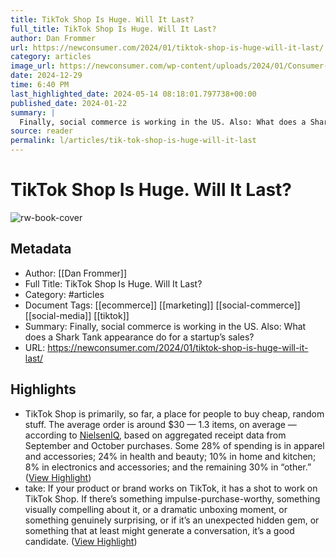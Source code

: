 ```yaml
---
title: TikTok Shop Is Huge. Will It Last?
full_title: TikTok Shop Is Huge. Will It Last?
author: Dan Frommer
url: https://newconsumer.com/2024/01/tiktok-shop-is-huge-will-it-last/
category: articles
image_url: https://newconsumer.com/wp-content/uploads/2024/01/Consumer-Trends-2024-Chart.057-1200x675.png
date: 2024-12-29
time: 6:40 PM
last_highlighted_date: 2024-05-14 08:18:01.797738+00:00
published_date: 2024-01-22
summary: |
  Finally, social commerce is working in the US. Also: What does a Shark Tank appearance do for a startup’s sales?
source: reader
permalink: l/articles/tik-tok-shop-is-huge-will-it-last
---
```

# TikTok Shop Is Huge. Will It Last?

![rw-book-cover](https://newconsumer.com/wp-content/uploads/2024/01/Consumer-Trends-2024-Chart.057-1200x675.png)

## Metadata
- Author: [[Dan Frommer]]
- Full Title: TikTok Shop Is Huge. Will It Last?
- Category: #articles
- Document Tags: [[ecommerce]] [[marketing]] [[social-commerce]] [[social-media]] [[tiktok]] 
- Summary: Finally, social commerce is working in the US. Also: What does a Shark Tank appearance do for a startup’s sales?
- URL: https://newconsumer.com/2024/01/tiktok-shop-is-huge-will-it-last/

## Highlights
- TikTok Shop is primarily, so far, a place for people to buy cheap, random stuff. The average order is around $30 — 1.3 items, on average — according to [NielsenIQ](https://nielseniq.com/global/en/), based on aggregated receipt data from September and October purchases. Some 28% of spending is in apparel and accessories; 24% in health and beauty; 10% in home and kitchen; 8% in electronics and accessories; and the remaining 30% in “other.” ([View Highlight](https://read.readwise.io/read/01hxv2tqwfg89wfrhy27zyqxa2))
- take: If your product or brand works on TikTok, it has a shot to work on TikTok Shop. If there’s something impulse-purchase-worthy, something visually compelling about it, or a dramatic unboxing moment, or something genuinely surprising, or if it’s an unexpected hidden gem, or something that at least might generate a conversation, it’s a good candidate. ([View Highlight](https://read.readwise.io/read/01hxv2w42w0z4jatndks6bj0ay))


